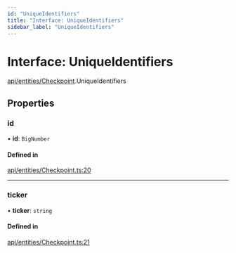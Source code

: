 ```yaml
---
id: "UniqueIdentifiers"
title: "Interface: UniqueIdentifiers"
sidebar_label: "UniqueIdentifiers"
---
```


# Interface: UniqueIdentifiers

[api/entities/Checkpoint](../../../../../modules/API/Entities/Checkpoint/Checkpoint.md).UniqueIdentifiers

## Properties

### id

• **id**: `BigNumber`

#### Defined in

[api/entities/Checkpoint.ts:20](https://github.com/PolymeshAssociation/polymesh-sdk/blob/15be87e8/src/api/entities/Checkpoint.ts#L20)

___

### ticker

• **ticker**: `string`

#### Defined in

[api/entities/Checkpoint.ts:21](https://github.com/PolymeshAssociation/polymesh-sdk/blob/15be87e8/src/api/entities/Checkpoint.ts#L21)
